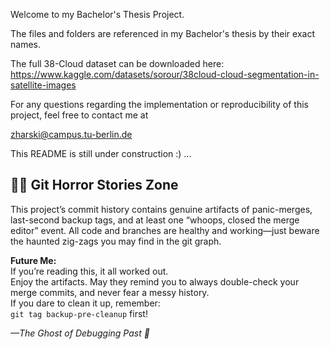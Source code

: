 Welcome to my Bachelor's Thesis Project.

The files and folders are referenced in my Bachelor's thesis by their exact names.

The full 38-Cloud dataset can be downloaded here: https://www.kaggle.com/datasets/sorour/38cloud-cloud-segmentation-in-satellite-images

For any questions regarding the implementation or reproducibility of this project, feel free to contact me at

zharski@campus.tu-berlin.de

This README is still under construction :) ...

## 🧟‍♂️ Git Horror Stories Zone

This project’s commit history contains genuine artifacts of panic-merges, last-second backup tags, and at least one “whoops, closed the merge editor” event. All code and branches are healthy and working—just beware the haunted zig-zags you may find in the git graph.

**Future Me:**  
If you’re reading this, it all worked out.  
Enjoy the artifacts. May they remind you to always double-check your merge commits, and never fear a messy history.  
If you dare to clean it up, remember:  
`git tag backup-pre-cleanup` first!

*—The Ghost of Debugging Past 👻*

